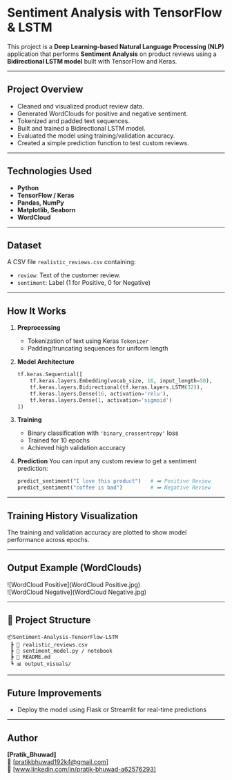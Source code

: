 
# Sentiment Analysis with TensorFlow & LSTM

This project is a **Deep Learning-based Natural Language Processing (NLP)** application that performs **Sentiment Analysis** on product reviews using a **Bidirectional LSTM model** built with TensorFlow and Keras.

---

## Project Overview

- Cleaned and visualized product review data.
- Generated WordClouds for positive and negative sentiment.
- Tokenized and padded text sequences.
- Built and trained a Bidirectional LSTM model.
- Evaluated the model using training/validation accuracy.
- Created a simple prediction function to test custom reviews.

---

## Technologies Used

- **Python**
- **TensorFlow / Keras**
- **Pandas, NumPy**
- **Matplotlib, Seaborn**
- **WordCloud**

---

##  Dataset

A CSV file `realistic_reviews.csv` containing:
- `review`: Text of the customer review.
- `sentiment`: Label (1 for Positive, 0 for Negative)

---

##  How It Works

1. **Preprocessing**  
   - Tokenization of text using Keras `Tokenizer`
   - Padding/truncating sequences for uniform length

2. **Model Architecture**
   ```python
   tf.keras.Sequential([
       tf.keras.layers.Embedding(vocab_size, 16, input_length=50),
       tf.keras.layers.Bidirectional(tf.keras.layers.LSTM(32)),
       tf.keras.layers.Dense(16, activation='relu'),
       tf.keras.layers.Dense(1, activation='sigmoid')
   ])
   ```

3. **Training**
   - Binary classification with `'binary_crossentropy'` loss
   - Trained for 10 epochs
   - Achieved high validation accuracy

4. **Prediction**
   You can input any custom review to get a sentiment prediction:
   ```python
   predict_sentiment("I love this product")   # ➡️ Positive Review
   predict_sentiment("coffee is bad")         # ➡️ Negative Review
   ```

---

## Training History Visualization

The training and validation accuracy are plotted to show model performance across epochs.

---

## Output Example (WordClouds)

![WordCloud Positive](WordCloud Positive.jpg)  
![WordCloud Negative](WordCloud Negative.jpg)

---

## 📁 Project Structure

```
📦Sentiment-Analysis-TensorFlow-LSTM
 ┣ 📄 realistic_reviews.csv
 ┣ 📄 sentiment_model.py / notebook
 ┣ 📄 README.md
 ┗ 📊 output_visuals/
```

---

## Future Improvements
- Deploy the model using Flask or Streamlit for real-time predictions

---

##  Author

**[Pratik_Bhuwad]**  
📧 [pratikbhuwad192k4@gmail.com]  
🔗 [www.linkedin.com/in/pratik-bhuwad-a62576293]
